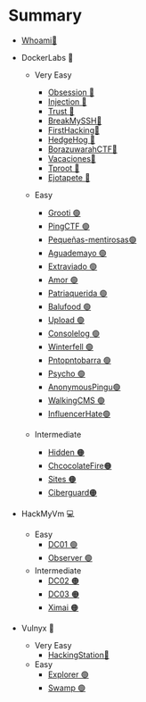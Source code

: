 # Summary

* [Whoami👋​](README.md)

* DockerLabs 🐳​
  * Very Easy
    * [Obsession ​🔵​](Dockerlabs/Very%20easy/Obsession.md)
    * [Injection ​🔵​](Dockerlabs/Very%20easy/Injection.md)
    * [Trust ​🔵​](Dockerlabs/Very%20easy/Trust.md)
    * [BreakMySSH ​🔵​](Dockerlabs/Very%20easy/BreakMySSH.md)
    * [FirstHacking ​🔵​](Dockerlabs/Very%20easy/FirstHacking.md)
    * [HedgeHog ​🔵​](Dockerlabs/Very%20easy/HedgeHog.md)
    * [BorazuwarahCTF ​🔵​](Dockerlabs/Very%20easy/BorazuwarahCTF.md)
    * [Vacaciones ​🔵​](Dockerlabs/Very%20easy/Vacaciones.md)
    * [Tproot ​🔵​](Dockerlabs/Very%20easy/Tproot.md)
    * [Ejotapete ​🔵​](Dockerlabs/Very%20easy/Ejotapete.md)

  * Easy
    * [Grooti ​🟢​](Dockerlabs/Easy/grooti.md)
    * [PingCTF ​🟢​](Dockerlabs/Easy/PingCTF.md)
    * [Pequeñas-mentirosas ​🟢​](Dockerlabs/Easy/Pequeñas-mentirosas.md)
    * [Aguademayo ​🟢​](Dockerlabs/Easy/Aguademayo.md)
    * [Extraviado ​🟢​](Dockerlabs/Easy/Extraviado.md)
    * [Amor ​🟢​](Dockerlabs/Easy/Amor.md)
    * [Patriaquerida ​🟢​](Dockerlabs/Easy/Patriaquerida.md)
    * [Balufood ​🟢​](Dockerlabs/Easy/Balufood.md)
    * [Upload ​🟢​](Dockerlabs/Easy/Upload.md)
    * [Consolelog ​🟢​](Dockerlabs/Easy/Consolelog.md)
    * [Winterfell ​🟢​](Dockerlabs/Easy/Winterfell.md)
    * [Pntopntobarra ​🟢​](Dockerlabs/Easy/Pntopntobarra.md)
    * [Psycho ​🟢​](Dockerlabs/Easy/Psycho.md)
    * [AnonymousPingu ​🟢​](Dockerlabs/Easy/AnonymousPingu.md)
    * [WalkingCMS ​🟢​](Dockerlabs/Easy/WalkingCMS.md)
    * [InfluencerHate ​🟢​](Dockerlabs/Easy/Influencerhate.md)
  * Intermediate
    * [Hidden ​🟠​](Dockerlabs/Intermediate/Hidden.md)
    * [ChcocolateFire ​🟠​](Dockerlabs/Intermediate/ChocolateFire.md)
    * [Sites ​🟠​](Dockerlabs/Intermediate/sites.md)
    * [Ciberguard ​🟠​](Dockerlabs/Intermediate/Ciberguard.md)
    

* HackMyVm 💻
  * Easy
    * [DC01 ​🟢​](HackMyVM/Easy/DC01.md)
    * [Observer ​🟢​](HackMyVM/Easy/Observer.md)
  * Intermediate
    * [DC02 ​🟠​](HackMyVM/Intermediate/DC02.md)
    * [DC03 ​🟠​](HackMyVM/Intermediate/DC03.md)
    * [Ximai ​🟠​](HackMyVM/Intermediate/Ximai.md)

* Vulnyx 👾
  * Very Easy
    * [HackingStation ​🔵​](Vulnyx/Very%20easy/HackingStation.md)
  * Easy
    * [Explorer ​🟢​](Vulnyx/Easy/Explorer.md)
    * [Swamp ​🟢​](Vulnyx/Easy/Swamp.md)

  


